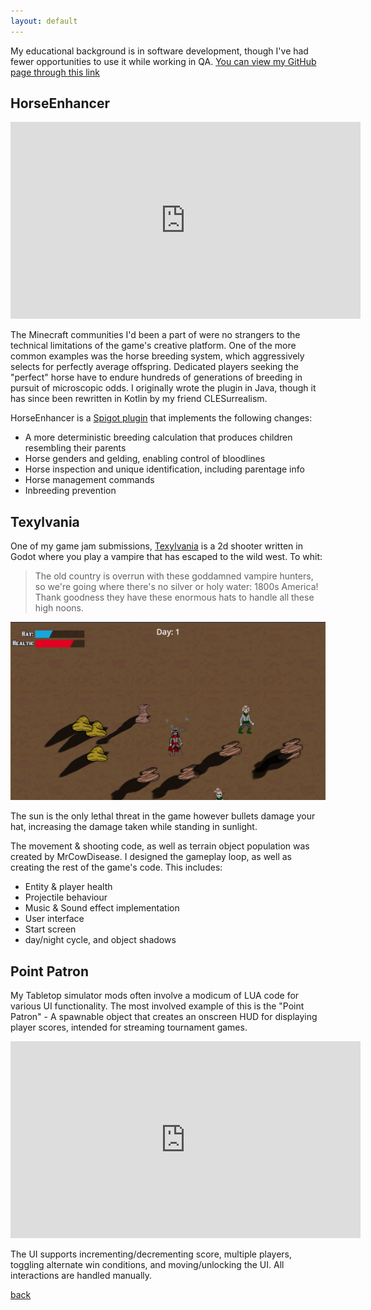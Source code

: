 ```yaml
---
layout: default
---
```


My educational background is in software development, though I've had fewer opportunities to use it while working in QA.
[You can view my GitHub page through this link](https://github.com/Nevakanezah)

## HorseEnhancer

<iframe width="560" height="315" src="https://www.youtube.com/embed/0o2M9TfdNFk?si=1JnYUK-JCRtXwj7d" title="YouTube video player" frameborder="0" allow="accelerometer; autoplay; clipboard-write; encrypted-media; gyroscope; picture-in-picture; web-share" referrerpolicy="strict-origin-when-cross-origin" allowfullscreen></iframe>

The Minecraft communities I'd been a part of were no strangers to the technical limitations of the game's creative platform. One of the more common examples
was the horse breeding system, which aggressively selects for perfectly average offspring. Dedicated players seeking the "perfect" horse have to endure hundreds of generations of breeding
in pursuit of microscopic odds. I originally wrote the plugin in Java, though it has since been rewritten in Kotlin by my friend CLESurrealism.

HorseEnhancer is a [Spigot plugin](https://www.spigotmc.org/resources/horseenhancer-2-0-mc-1-18.75692/) that implements the following changes:

*   A more deterministic breeding calculation that produces children resembling their parents
*   Horse genders and gelding, enabling control of bloodlines
*   Horse inspection and unique identification, including parentage info
*   Horse management commands
*   Inbreeding prevention

## Texylvania

One of my game jam submissions, [Texylvania](https://nevakanezah.itch.io/texylvania) is a 2d shooter written in Godot where you play a vampire that has escaped to the wild west. To whit:

> The old country is overrun with these goddamned vampire hunters, 
> so we're going where there's no silver or holy water: 1800s America! 
> Thank goodness they have these enormous hats to handle all these high noons.

![Texylvania](./assets/images/texylvania.png)

The sun is the only lethal threat in the game however bullets damage your hat, increasing the damage taken while standing in sunlight.

The movement & shooting code, as well as terrain object population was created by MrCowDisease. I designed the gameplay loop, as well as creating the rest of the game's code.
This includes:

*   Entity & player health
*   Projectile behaviour
*   Music & Sound effect implementation
*   User interface
*   Start screen
*   day/night cycle, and object shadows


## Point Patron

My Tabletop simulator mods often involve a modicum of LUA code for various UI functionality.
The most involved example of this is the "Point Patron" - A spawnable object that creates an onscreen HUD for displaying player scores, intended for streaming tournament games.

<iframe width="560" height="315" src="https://www.youtube.com/embed/vZ8SOhD_cCg?si=o_HdTaqiD43tGs_n" title="YouTube video player" frameborder="0" allow="accelerometer; autoplay; clipboard-write; encrypted-media; gyroscope; picture-in-picture; web-share" referrerpolicy="strict-origin-when-cross-origin" allowfullscreen></iframe>

The UI supports incrementing/decrementing score, multiple players, toggling alternate win conditions, and moving/unlocking the UI. 
All interactions are handled manually.

[back](./)
